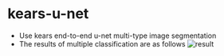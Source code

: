# kears-u-net
- Use kears end-to-end u-net multi-type image segmentation
- The results of multiple classification  are as follows
![result](https://img-blog.csdnimg.cn/20190121113555604.png?x-oss-process=image/watermark,type_ZmFuZ3poZW5naGVpdGk,shadow_10,text_aHR0cHM6Ly9ibG9nLmNzZG4ubmV0L2NjY2hlbjcwNg==,size_16,color_FFFFFF,t_70)
